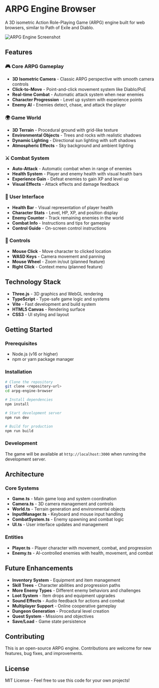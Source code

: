 # ARPG Engine Browser

A 3D isometric Action Role-Playing Game (ARPG) engine built for web browsers, similar to Path of Exile and Diablo.

![ARPG Engine Screenshot](https://github.com/user-attachments/assets/d860655f-f9d5-4992-8176-1aa948e73137)

## Features

### 🎮 Core ARPG Gameplay
- **3D Isometric Camera** - Classic ARPG perspective with smooth camera controls
- **Click-to-Move** - Point-and-click movement system like Diablo/PoE
- **Real-time Combat** - Automatic attack system when near enemies
- **Character Progression** - Level up system with experience points
- **Enemy AI** - Enemies detect, chase, and attack the player

### 🌍 Game World
- **3D Terrain** - Procedural ground with grid-like texture
- **Environmental Objects** - Trees and rocks with realistic shadows
- **Dynamic Lighting** - Directional sun lighting with soft shadows
- **Atmospheric Effects** - Sky background and ambient lighting

### ⚔️ Combat System
- **Auto-Attack** - Automatic combat when in range of enemies
- **Health System** - Player and enemy health with visual health bars
- **Experience Gain** - Defeat enemies to gain XP and level up
- **Visual Effects** - Attack effects and damage feedback

### 🎨 User Interface
- **Health Bar** - Visual representation of player health
- **Character Stats** - Level, HP, XP, and position display
- **Enemy Counter** - Track remaining enemies in the world
- **Combat Info** - Instructions and tips for gameplay
- **Control Guide** - On-screen control instructions

### 🎯 Controls
- **Mouse Click** - Move character to clicked location
- **WASD Keys** - Camera movement and panning
- **Mouse Wheel** - Zoom in/out (planned feature)
- **Right Click** - Context menu (planned feature)

## Technology Stack

- **Three.js** - 3D graphics and WebGL rendering
- **TypeScript** - Type-safe game logic and systems
- **Vite** - Fast development and build system
- **HTML5 Canvas** - Rendering surface
- **CSS3** - UI styling and layout

## Getting Started

### Prerequisites
- Node.js (v16 or higher)
- npm or yarn package manager

### Installation
```bash
# Clone the repository
git clone <repository-url>
cd arpg-engine-browser

# Install dependencies
npm install

# Start development server
npm run dev

# Build for production
npm run build
```

### Development
The game will be available at `http://localhost:3000` when running the development server.

## Architecture

### Core Systems
- **Game.ts** - Main game loop and system coordination
- **Camera.ts** - 3D camera management and controls
- **World.ts** - Terrain generation and environmental objects
- **InputManager.ts** - Keyboard and mouse input handling
- **CombatSystem.ts** - Enemy spawning and combat logic
- **UI.ts** - User interface updates and management

### Entities
- **Player.ts** - Player character with movement, combat, and progression
- **Enemy.ts** - AI-controlled enemies with health, movement, and combat

## Future Enhancements

- **Inventory System** - Equipment and item management
- **Skill Trees** - Character abilities and progression paths  
- **More Enemy Types** - Different enemy behaviors and challenges
- **Loot System** - Item drops and equipment upgrades
- **Sound Effects** - Audio feedback for actions and combat
- **Multiplayer Support** - Online cooperative gameplay
- **Dungeon Generation** - Procedural level creation
- **Quest System** - Missions and objectives
- **Save/Load** - Game state persistence

## Contributing

This is an open-source ARPG engine. Contributions are welcome for new features, bug fixes, and improvements.

## License

MIT License - Feel free to use this code for your own projects!